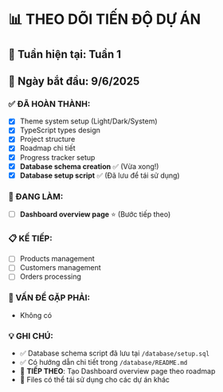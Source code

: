 # 📊 THEO DÕI TIẾN ĐỘ DỰ ÁN

## 🎯 Tuần hiện tại: **Tuần 1**  
## 📅 Ngày bắt đầu: **9/6/2025**

### ✅ ĐÃ HOÀN THÀNH:
- [x] Theme system setup (Light/Dark/System)
- [x] TypeScript types design
- [x] Project structure
- [x] Roadmap chi tiết
- [x] Progress tracker setup
- [x] **Database schema creation** ✅ (Vừa xong!)
- [x] **Database setup script** ✅ (Đã lưu để tái sử dụng)

### 🔄 ĐANG LÀM:
- [ ] **Dashboard overview page** ⭐ (Bước tiếp theo)

### 📋 KẾ TIẾP:
- [ ] Products management
- [ ] Customers management  
- [ ] Orders processing

### 🚨 VẤN ĐỀ GẶP PHẢI:
- Không có

### 💡 GHI CHÚ:
- ✅ Database schema script đã lưu tại `/database/setup.sql`
- ✅ Có hướng dẫn chi tiết trong `/database/README.md`
- 🎯 **TIẾP THEO**: Tạo Dashboard overview page theo roadmap
- 📁 Files có thể tái sử dụng cho các dự án khác